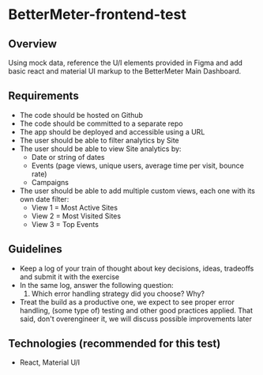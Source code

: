 # BetterMeter-frontend-test

## Overview

Using mock data, reference the U/I elements provided in Figma and add basic react and material UI markup to the BetterMeter Main Dashboard.


## Requirements

* The code should be hosted on Github
* The code should be committed to a separate repo
* The app should be deployed and accessible using a URL
* The user should be able to filter analytics by Site
* The user should be able to view Site analytics by:
    * Date or string of dates
    * Events (page views, unique users, average time per visit, bounce rate)
    * Campaigns
* The user should be able to add multiple custom views, each one with its own date filter:
   * View 1 = Most Active Sites
   * View 2 = Most Visited Sites
   * View 3 = Top Events

## Guidelines

* Keep a log of your train of thought about key decisions, ideas, tradeoffs and submit it with the exercise
* In the same log, answer the following question:
  1. Which error handling strategy did you choose? Why?
* Treat the build as a productive one, we expect to see proper error handling, (some type of) testing and other good practices applied. That said, don't overengineer it, we will discuss possible improvements later

## Technologies (recommended for this test)

* React, Material U/I

